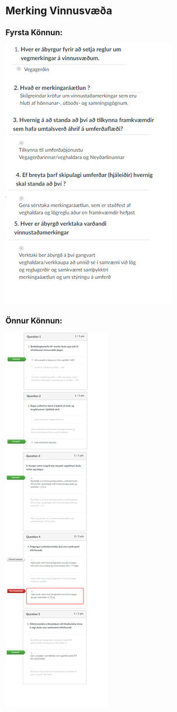 # Merking Vinnusvæða

## Fyrsta Könnun:

![alt text](myndir/Q1.png)

## Önnur Könnun:

![alt text](myndir/Q2.png)
